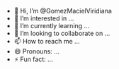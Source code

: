 - 👋 Hi, I’m @GomezMacielViridiana
- 👀 I’m interested in ...
- 🌱 I’m currently learning ...
- 💞️ I’m looking to collaborate on ...
- 📫 How to reach me ...
- 😄 Pronouns: ...
- ⚡ Fun fact: ...

<!---
GomezMacielViridiana/GomezMacielViridiana is a ✨ special ✨ repository because its `README.md` (this file) appears on your GitHub profile.
You can click the Preview link to take a look at your changes.
--->
